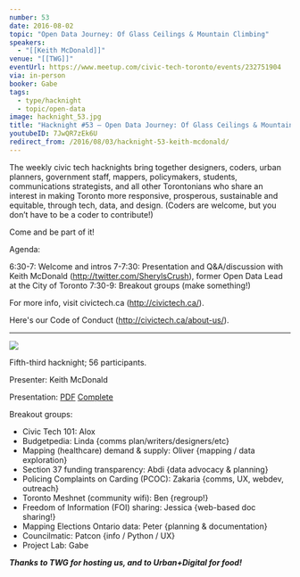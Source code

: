 ```yaml
---
number: 53
date: 2016-08-02
topic: "Open Data Journey: Of Glass Ceilings & Mountain Climbing"
speakers:
  - "[[Keith McDonald]]"
venue: "[[TWG]]"
eventUrl: https://www.meetup.com/civic-tech-toronto/events/232751904
via: in-person
booker: Gabe
tags:
  - type/hacknight
  - topic/open-data
image: hacknight_53.jpg
title: "Hacknight #53 – Open Data Journey: Of Glass Ceilings & Mountain Climbing"
youtubeID: 7JwQR7zEk6U
redirect_from: /2016/08/03/hacknight-53-keith-mcdonald/
---
```


The weekly civic tech hacknights bring together designers, coders, urban planners, government staff, mappers, policymakers, students, communications strategists, and all other Torontonians who share an interest in making Toronto more responsive, prosperous, sustainable and equitable, through tech, data, and design. (Coders are welcome, but you don’t have to be a coder to contribute!)

Come and be part of it!

Agenda:

6:30-7: Welcome and intros
7-7:30: Presentation and Q&A/discussion with Keith McDonald (http://twitter.com/SherylsCrush), former Open Data Lead at the City of Toronto
7:30-9: Breakout groups (make something!)

For more info, visit civictech.ca (http://civictech.ca/).

Here's our Code of Conduct (http://civictech.ca/about-us/).

---


![](https://mlydg0vejq30.i.optimole.com/w:563/h:620/q:mauto/f:best/https://civictech.ca/wp-content/uploads/2016/08/20160802_190701.jpg)

Fifth-third hacknight; 56 participants.

Presenter: Keith McDonald

Presentation: [PDF](http://sherylscrush.com/files/251699/civictech.pdf) [Complete](http://mcdonaldkeith.com/#!portfolio/presentations)

Breakout groups:
-   Civic Tech 101: Alox
-   Budgetpedia: Linda {comms plan/writers/designers/etc}
-   Mapping (healthcare) demand & supply: Oliver {mapping / data exploration}
-   Section 37 funding transparency: Abdi {data advocacy & planning}
-   Policing Complaints on Carding (PCOC): Zakaria {comms, UX, webdev, outreach}
-   Toronto Meshnet (community wifi): Ben {regroup!}
-   Freedom of Information (FOI) sharing: Jessica {web-based doc sharing!}
-   Mapping Elections Ontario data: Peter {planning & documentation}
-   Councilmatic: Patcon {info / Python / UX}
-   Project Lab: Gabe

***Thanks to TWG for hosting us, and to Urban+Digital for food!***